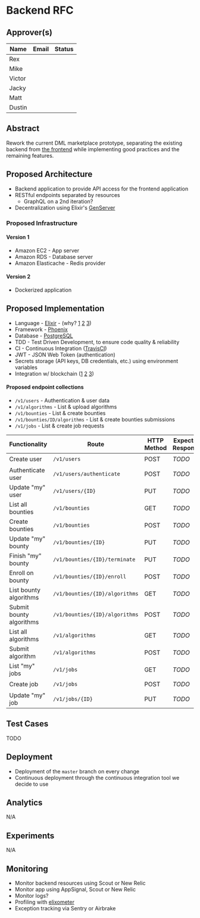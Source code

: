 # Backend RFC

## Approver(s)

Name | Email | Status
--- | --- | ---
Rex | |
Mike | |
Victor | |
Jacky | |
Matt | |
Dustin | |

## Abstract

Rework the current DML marketplace prototype, separating the existing backend from [the frontend][prototype] while implementing good practices and the remaining features.

## Proposed Architecture

* Backend application to provide API access for the frontend application
* RESTful endpoints separated by resources
  * GraphQL on a 2nd iteration?
* Decentralization using Elixir's [GenServer][genserver]

### Proposed Infrastructure

#### Version 1

* Amazon EC2 - App server
* Amazon RDS - Database server
* Amazon Elasticache - Redis provider

#### Version 2

* Dockerized application

## Proposed Implementation

* Language - [Elixir][elixir] - (why? [1](https://github.com/bignerdranch/why_elixir) [2](https://medium.com/margobank/why-elixir-546427542c) [3](https://www.theerlangelist.com/article/why_elixir))
* Framework - [Phoenix][phoenix]
* Database - [PostgreSQL][postgres]
* TDD - Test Driven Development, to ensure code quality & reliability
* CI - Continuous Integration ([TravisCI][travis])
* JWT - JSON Web Token (authentication)
* Secrets storage (API keys, DB credentials, etc.) using environment variables
* Integration w/ blockchain ([1](https://github.com/exthereum/ethereumex) [2](https://github.com/exthereum/blockchain) [3](https://github.com/izelnakri/eth))

#### Proposed endpoint collections

* `/v1/users` - Authentication & user data
* `/v1/algorithms` - List & upload algorithms
* `/v1/bounties` - List & create bounties
* `/v1/bounties/ID/algorithms` - List & create bounties submissions
* `/v1/jobs` - List & create job requests



Functionality | Route | HTTP Method | Expected Response | Status Code | Public? | Access Controlled?
--- | --- | --- | --- | --- | --- | ---
Create user | `/v1/users` | POST | *TODO* | 200 | :ballot_box_with_check: | :x:
Authenticate user | `/v1/users/authenticate` | POST | *TODO* | 200 | :ballot_box_with_check: | :x:
Update "my" user | `/v1/users/{ID}` | PUT | *TODO* | 200 | :x: | :ballot_box_with_check:
List all bounties | `/v1/bounties` | GET | *TODO* | 200 | :ballot_box_with_check: | :x:
Create bounties | `/v1/bounties` | POST | *TODO* | 200 | :x: | :x:
Update "my" bounty | `/v1/bounties/{ID}` | PUT | *TODO* | 200 | :x: | :ballot_box_with_check:
Finish "my" bounty | `/v1/bounties/{ID}/terminate` | PUT | *TODO* | 200 | :x: | :ballot_box_with_check:
Enroll on bounty | `/v1/bounties/{ID}/enroll` | POST | *TODO* | 200 | :x: | :ballot_box_with_check:
List bounty algorithms | `/v1/bounties/{ID}/algorithms` | GET | *TODO* | 200 | :x: | :ballot_box_with_check:
Submit bounty algorithms | `/v1/bounties/{ID}/algorithms` | POST | *TODO* | 200 | :x: | :ballot_box_with_check:
List all algorithms | `/v1/algorithms` | GET | *TODO* | 200 | :ballot_box_with_check: | :x:
Submit algorithm | `/v1/algorithms` | POST | *TODO* | 200 | :x: | :ballot_box_with_check:
List "my" jobs | `/v1/jobs` | GET | *TODO* | 200 | :x: | :ballot_box_with_check:
Create job | `/v1/jobs` | POST | *TODO* | 200 | :x: | :ballot_box_with_check:
Update "my" job | `/v1/jobs/{ID}` | PUT | *TODO* | 200 | :x: | :ballot_box_with_check:

## Test Cases

TODO

## Deployment

* Deployment of the `master` branch on every change
* Continuous deployment through the continuous integration tool we decide to use

## Analytics

N/A

## Experiments

N/A

## Monitoring

* Monitor backend resources using Scout or New Relic
* Monitor app using AppSignal, Scout or New Relic
* Monitor logs?
* Profiling with [elixometer](https://github.com/pinterest/elixometer)
* Exception tracking via Sentry or Airbrake

[prototype]: https://github.com/DecentralizedML/marketplace-prototype
[elixir]: https://elixir-lang.org/
[phoenix]: https://phoenixframework.org/
[postgres]: https://www.postgresql.org/
[travis]: https://travis-ci.org/
[genserver]: https://elixir-lang.org/getting-started/mix-otp/genserver.html
